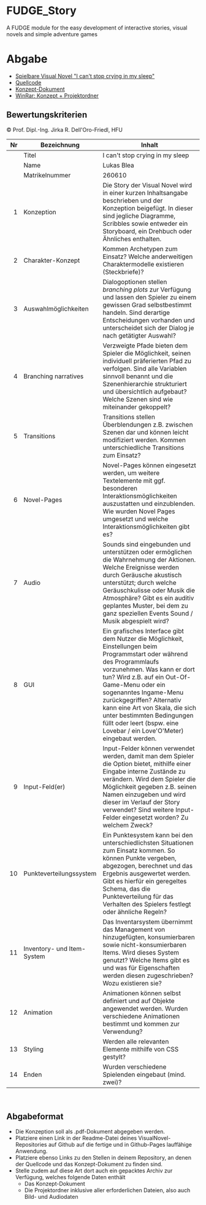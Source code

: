 # FUDGE_Story
A FUDGE module for the easy development of interactive stories, visual novels and simple adventure games


# Abgabe
- [Spielbare Visual Novel "I can't stop crying in my sleep"](https://lukasblea.github.io/VisualNovel/Template/Template.html)
- [Quellcode](https://github.com/LukasBlea/VisualNovel/tree/main/Template/Source)
- [Konzept-Dokument](https://lukasblea.github.io/VisualNovel/Template/Konzeption.pdf)
- [WinRar: Konzept + Projektordner](https://github.com/LukasBlea/VisualNovel/blob/main/Alles.rar)

## Bewertungskriterien
© Prof. Dipl.-Ing. Jirka R. Dell'Oro-Friedl, HFU

| Nr | Bezeichnung           | Inhalt                                                                                                                                                                                                                                                                         |
|---:|-----------------------|--------------------------------------------------------------------------------------------------------------------------------------------------------------------------------------------------------------------------------------------------------------------------------|
|    | Titel                 | I can't stop crying in my sleep
|    | Name                  | Lukas Blea
|    | Matrikelnummer        | 260610
|  1 | Konzeption     | Die Story der Visual Novel wird in einer kurzen Inhaltsangabe beschrieben und der Konzeption beigefügt. In dieser sind jegliche Diagramme, Scribbles sowie entweder ein Storyboard, ein Drehbuch oder Ähnliches enthalten.                                                                                                                            |
|  2 | Charakter-Konzept     | Kommen Archetypen zum Einsatz? Welche anderweitigen Charaktermodelle existieren (Steckbriefe)?                                                                                                                                                                                |
|  3 | Auswahlmöglichkeiten | Dialogoptionen stellen _branching plots_ zur Verfügung und lassen den Spieler zu einem gewissen Grad selbstbestimmt handeln. Sind derartige Entscheidungen vorhanden und unterscheidet sich der Dialog je nach getätigter Auswahl?                                                                                                                                                     |
|  4 | Branching narratives      | Verzweigte Pfade bieten dem Spieler die Möglichkeit, seinen individuell präferierten Pfad zu verfolgen. Sind alle Variablen sinnvoll benannt und die Szenenhierarchie strukturiert und übersichtlich aufgebaut? Welche Szenen sind wie miteinander gekoppelt?                                                                                                                                                          |
|  5 | Transitions            | Transitions stellen Überblendungen z.B. zwischen Szenen dar und können leicht modifiziert werden. Kommen unterschiedliche Transitions zum Einsatz?                                                                                                                                                      |
|  6 | Novel-Pages            | Novel-Pages können eingesetzt werden, um weitere Textelemente mit ggf. besonderen Interaktionsmöglichkeiten auszustatten und einzublenden. Wie wurden Novel Pages umgesetzt und welche Interaktionsmöglichkeiten gibt es?                                                                                                                                                          |
|  7 |         Audio         | Sounds sind eingebunden und unterstützen oder ermöglichen die Wahrnehmung der Aktionen. Welche Ereignisse werden durch Geräusche akustisch unterstützt; durch welche Geräuschkulisse oder Musik die Atmosphäre? Gibt es ein auditiv geplantes Muster, bei dem zu ganz speziellen Events Sound / Musik abgespielt wird?                                                                                                                                                     |
|  8 |         GUI            | Ein grafisches Interface gibt dem Nutzer die Möglichkeit, Einstellungen beim Programmstart oder während des Programmlaufs vorzunehmen. Was kann er dort tun? Wird z.B. auf ein Out-Of-Game-Menu oder ein sogenanntes Ingame-Menu zurückgegriffen? Alternativ kann eine Art von Skala, die sich unter bestimmten Bedingungen füllt oder leert (bspw. eine Lovebar / ein Love'O'Meter) eingebaut werden.                                                                                                                                                                    |
|  9 | Input-Feld(er)          | Input-Felder können verwendet werden, damit man dem Spieler die Option bietet, mithilfe einer Eingabe interne Zustände zu verändern. Wird dem Spieler die Möglichkeit gegeben z.B. seinen Namen einzugeben und wird dieser im Verlauf der Story verwendet? Sind weitere Input-Felder eingesetzt worden? Zu welchem Zweck?                                                                                                                                                                   |
|  10 | Punkteverteilungssystem     | Ein Punktesystem kann bei den unterschiedlichsten Situationen zum Einsatz kommen. So können Punkte vergeben, abgezogen, berechnet und das Ergebnis ausgewertet werden. Gibt es hierfür ein geregeltes Schema, das die Punkteverteilung für das Verhalten des Spielers festlegt oder ähnliche Regeln?                                                                                                                                                             |
|  11 | Inventory- und Item-System     | Das Inventarsystem übernimmt das Management von hinzugefügten, konsumierbaren sowie nicht-konsumierbaren Items. Wird dieses System genutzt? Welche Items gibt es und was für Eigenschaften werden diesen zugeschrieben? Wozu existieren sie?                                                                                                                                                                 |
| 12 | Animation     | Animationen können selbst definiert und auf Objekte angewendet werden. Wurden verschiedene Animationen bestimmt und kommen zur Verwendung?                                                                                                                                                                 |
| 13 | Styling          | Werden alle relevanten Elemente mithilfe von CSS gestylt?                                                                                                                                                                                 |
| 14 | Enden          | Wurden verschiedene Spielenden eingebaut (mind. zwei)?                                                                                                                                                                                 |
<br>

##  Abgabeformat

* Die Konzeption soll als .pdf-Dokument abgegeben werden.
* Platziere einen Link in der Readme-Datei deines VisualNovel-Repositories auf Github auf die fertige und in Github-Pages lauffähige Anwendung.
* Platziere ebenso Links zu den Stellen in deinem Repository, an denen der Quellcode und das Konzept-Dokument zu finden sind.
* Stelle zudem auf diese Art dort auch ein gepacktes Archiv zur Verfügung, welches folgende Daten enthält
  * Das Konzept-Dokument 
  * Die Projektordner inklusive aller erforderlichen Dateien, also auch Bild- und Audiodaten